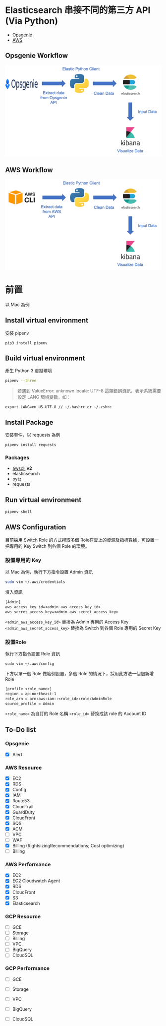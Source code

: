 # Elasticsearch 串接不同的第三方 API (Via Python)
- [Opsgenie](./Opsgenie/README.md)
- [AWS](./AWS/README.md)
## Opsgenie Workflow
![](./images/Opsgenie_Flow.png)
## AWS Workflow
![](./images/AWS_Flow.png)
# 前置
以 Mac 為例
## Install virtual environment
安裝 pipenv
```
pip3 install pipenv
```
## Build virtual environment
產生 Python 3 虛擬環境
```bash
pipenv --three  
```
> 若遇到 ValueError: unknown locale: UTF-8 這類錯誤資訊，表示系統需要設定 LANG 環境變數，如：

```
export LANG=en_US.UTF-8 // ~/.bashrc or ~/.zshrc
```
## Install Package
安裝套件，以 requests 為例
```bash
pipenv install requests
```
### Packages
- [awscli](https://docs.aws.amazon.com/cli/latest/userguide/install-cliv2-mac.html) **v2**
- elasticsearch
- pytz
- requests
## Run virtual environment
```bash
pipenv shell
```
## AWS Configuration
目前採用 Switch Role 的方式撈取多個 Role在雲上的資源及指標數據，可設置一把專用的 Key Switch 到各個 Role 的環境。
### 設置專用的 Key 
以 Mac 為例，執行下方指令設置 Admin 資訊
```bash
sudo vim ~/.aws/credentials
```
填入資訊
```
[Admin]
aws_access_key_id=<admin_aws_access_key_id>
aws_secret_access_key=<admin_aws_secret_access_key>
```
`<admin_aws_access_key_id>` 替換為 Admin 專用的 Access Key
`<admin_aws_secret_access_key>` 替換為  Switch 到各個 Role 專用的 Secret Key
### 設置Role
執行下方指令設置 Role 資訊
```
sudo vim ~/.aws/config
```
下方以單一個 Role 做範例設置，多個 Role 的情況下，採用此方法一個個新增 Role
```
[profile <role_name>]
region = ap-northeast-1
role_arn = arn:aws:iam::<role_id>:role/AdminRole
source_profile = Admin
```
`<role_name>` 為自訂的 Role 名稱
`<role_id>` 替換成該 role 的 Account ID
## To-Do list
### Opsgenie
- [x] Alert

### AWS Resource
- [x] EC2
- [x] RDS
- [x] Config
- [x] IAM
- [x] Route53
- [x] CloudTrail
- [x] GuardDuty
- [x] CloudFront
- [x] SQS
- [x] ACM
- [ ] VPC
- [ ] WAF
- [x] Billing (RightsizingRecommendations; Cost optimizing)
- [ ] Billing 

### AWS Performance
- [x] EC2
- [x] EC2 Cloudwatch Agent
- [x] RDS
- [x] CloudFront
- [x] S3
- [x] Elasticsearch

### GCP Resource
- [ ] GCE
- [ ] Storage
- [ ] Billing
- [ ] VPC
- [ ] BigQuery
- [ ] CloudSQL

### GCP Performance
- [ ] GCE
- [ ] Storage
- [ ] VPC
- [ ] BigQuery
- [ ] CloudSQL


